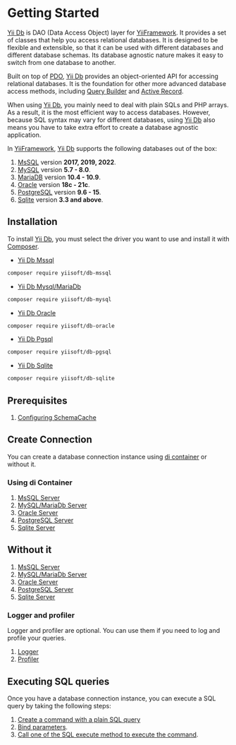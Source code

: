 # Getting Started

[Yii Db](https://github.com/yiisoft/db) is DAO (Data Access Object) layer for [YiiFramework](https://www.yiiframework.com/). It provides a set of classes that help you access relational databases. It is designed to be flexible and extensible, so that it can be used with different databases and different database schemas. Its database agnostic nature makes it easy to switch from one database to another.

Built on top of [PDO](https://www.php.net/manual/en/book.pdo.php), [Yii Db](https://github.com/yiisoft/db) provides an object-oriented API for accessing relational databases. It is the foundation for other more advanced database access methods, including [Query Builder](query-builder.md) and [Active Record](active-record.md).

When using [Yii Db](https://github.com/yiisoft/db), you mainly need to deal with plain SQLs and PHP arrays. As a result, it is the most efficient way to access databases. However, because SQL syntax may vary for different databases, using [Yii Db](https://github.com/yiisoft/db) also means you have to take extra effort to create a database agnostic application.

In [YiiFramework](https://www.yiiframework.com/), [Yii Db](https://github.com/yiisoft/db) supports the following databases out of the box:

1. [MsSQL](https://www.microsoft.com/en-us/sql-server/sql-server-2019) version **2017, 2019, 2022**.
2. [MySQL](https://www.mysql.com/) version **5.7 - 8.0**.
3. [MariaDB](https://mariadb.org/) version **10.4 - 10.9**.
4. [Oracle](https://www.oracle.com/database/) version **18c - 21c**.
5. [PostgreSQL](https://www.postgresql.org/) version **9.6 - 15**. 
6. [Sqlite](https://www.sqlite.org/index.html) version **3.3 and above**.

## Installation

To install [Yii Db](https://github.com/yiisoft/db), you must select the driver you want to use and install it with [Composer](https://getcomposer.org/).

- [Yii Db Mssql](https://github.com/yiisoft/db-mssql)

```bash
composer require yiisoft/db-mssql
```

- [Yii Db Mysql/MariaDb](https://github.com/yiisoft/db-mysql)

```bash
composer require yiisoft/db-mysql
```

- [Yii Db Oracle](https://github.com/yiisoft/db-oracle)

```bash
composer require yiisoft/db-oracle
```

- [Yii Db Pgsql](https://github.com/yiisoft/db-pgsql)

```bash
composer require yiisoft/db-pgsql
```

- [Yii Db Sqlite](https://github.com/yiisoft/db-pgsql)

```bash
composer require yiisoft/db-sqlite
```

## Prerequisites

1. [Configuring SchemaCache](schema-cache.md)

## Create Connection

You can create a database connection instance using [di container](https://github.com/yiisoft/di) or without it.

### Using di Container

1. [MsSQL Server](/docs/en/create_connection/di-container-mssql.md)
2. [MySQL/MariaDb Server](/docs/en/create_connection/di-container-mysql.md)
3. [Oracle Server](/docs/en/create_connection/di-container-oracle.md)
4. [PostgreSQL Server](/docs/en/create_connection/di-container-pgsql.md)
5. [Sqlite Server](/docs/en/create_connection/di-container-sqlite.md)

## Without it

1. [MsSQL Server](/docs/en/create_connection/mssql.md)
2. [MySQL/MariaDb Server](/docs/en/create_connection/mysql.md)
3. [Oracle Server](/docs/en/create_connection/oracle.md)
4. [PostgreSQL Server](/docs/en/create_connection/pgsql.md)
5. [Sqlite Server](/docs/en/create_connection/sqlite.md)

### Logger and profiler

Logger and profiler are optional. You can use them if you need to log and profile your queries.

1. [Logger](/docs/en/logger_profiler/connection-logger.md)
2. [Profiler](/docs/en/logger_profiler/connection-profiler.md)

## Executing SQL queries

Once you have a database connection instance, you can execute a SQL query by taking the following steps:

1. [Create a command with a plain SQL query](/docs/en/executing_sql_queries/create-command.md)
2. [Bind parameters](/docs/en/executing_sql_queries/bind-parameters.md).
3. [Call one of the SQL execute method to execute the command](/docs/en/executing_sql_queries/execute-command.md).
